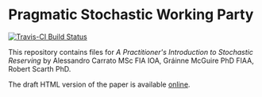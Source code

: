 # Pragmatic Stochastic Working Party

[![Travis-CI Build Status](https://travis-ci.org/mages/PSRWP.svg?branch=master)](https://travis-ci.org/mages/PSRWP) 

This repository contains files for *A Practitioner's Introduction to Stochastic Reserving* by Alessandro Carrato MSc FIA IOA, Gráinne McGuire PhD FIAA, Robert Scarth PhD.

The draft HTML version of the paper is available [online](http://mages.github.io/PSRWP/).